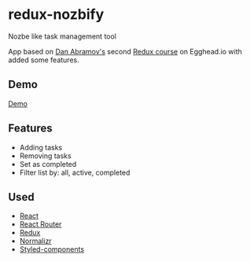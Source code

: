 # redux-nozbify
Nozbe like task management tool

App based on [Dan Abramov's](https://github.com/gaearon)
second [Redux course](https://egghead.io/courses/building-react-applications-with-idiomatic-redux)
on Egghead.io with added some features.

## Demo
[Demo](https://build-wvcqwvadqk.now.sh)

## Features
* Adding tasks
* Removing tasks
* Set as completed
* Filter list by: all, active, completed

## Used

* [React](https://github.com/facebook/react)
* [React Router](https://github.com/ReactTraining/react-router)
* [Redux](https://github.com/reactjs/redux)
* [Normalizr](https://github.com/paularmstrong/normalizr)
* [Styled-components](https://github.com/styled-components/styled-components)

